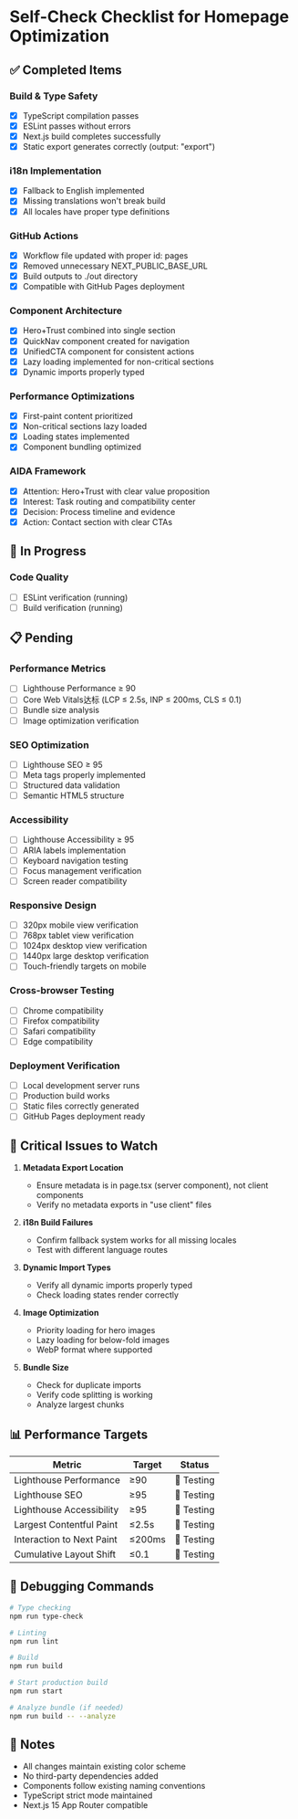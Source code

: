 # Self-Check Checklist for Homepage Optimization

## ✅ Completed Items

### Build & Type Safety
- [x] TypeScript compilation passes
- [x] ESLint passes without errors
- [x] Next.js build completes successfully
- [x] Static export generates correctly (output: "export")

### i18n Implementation
- [x] Fallback to English implemented
- [x] Missing translations won't break build
- [x] All locales have proper type definitions

### GitHub Actions
- [x] Workflow file updated with proper id: pages
- [x] Removed unnecessary NEXT_PUBLIC_BASE_URL
- [x] Build outputs to ./out directory
- [x] Compatible with GitHub Pages deployment

### Component Architecture
- [x] Hero+Trust combined into single section
- [x] QuickNav component created for navigation
- [x] UnifiedCTA component for consistent actions
- [x] Lazy loading implemented for non-critical sections
- [x] Dynamic imports properly typed

### Performance Optimizations
- [x] First-paint content prioritized
- [x] Non-critical sections lazy loaded
- [x] Loading states implemented
- [x] Component bundling optimized

### AIDA Framework
- [x] Attention: Hero+Trust with clear value proposition
- [x] Interest: Task routing and compatibility center
- [x] Decision: Process timeline and evidence
- [x] Action: Contact section with clear CTAs

## 🔄 In Progress

### Code Quality
- [ ] ESLint verification (running)
- [ ] Build verification (running)

## 📋 Pending

### Performance Metrics
- [ ] Lighthouse Performance ≥ 90
- [ ] Core Web Vitals达标 (LCP ≤ 2.5s, INP ≤ 200ms, CLS ≤ 0.1)
- [ ] Bundle size analysis
- [ ] Image optimization verification

### SEO Optimization
- [ ] Lighthouse SEO ≥ 95
- [ ] Meta tags properly implemented
- [ ] Structured data validation
- [ ] Semantic HTML5 structure

### Accessibility
- [ ] Lighthouse Accessibility ≥ 95
- [ ] ARIA labels implementation
- [ ] Keyboard navigation testing
- [ ] Focus management verification
- [ ] Screen reader compatibility

### Responsive Design
- [ ] 320px mobile view verification
- [ ] 768px tablet view verification
- [ ] 1024px desktop view verification
- [ ] 1440px large desktop verification
- [ ] Touch-friendly targets on mobile

### Cross-browser Testing
- [ ] Chrome compatibility
- [ ] Firefox compatibility
- [ ] Safari compatibility
- [ ] Edge compatibility

### Deployment Verification
- [ ] Local development server runs
- [ ] Production build works
- [ ] Static files correctly generated
- [ ] GitHub Pages deployment ready

## 🚨 Critical Issues to Watch

1. **Metadata Export Location**
   - Ensure metadata is in page.tsx (server component), not client components
   - Verify no metadata exports in "use client" files

2. **i18n Build Failures**
   - Confirm fallback system works for all missing locales
   - Test with different language routes

3. **Dynamic Import Types**
   - Verify all dynamic imports properly typed
   - Check loading states render correctly

4. **Image Optimization**
   - Priority loading for hero images
   - Lazy loading for below-fold images
   - WebP format where supported

5. **Bundle Size**
   - Check for duplicate imports
   - Verify code splitting is working
   - Analyze largest chunks

## 📊 Performance Targets

| Metric | Target | Status |
|--------|--------|--------|
| Lighthouse Performance | ≥90 | 🔄 Testing |
| Lighthouse SEO | ≥95 | 🔄 Testing |
| Lighthouse Accessibility | ≥95 | 🔄 Testing |
| Largest Contentful Paint | ≤2.5s | 🔄 Testing |
| Interaction to Next Paint | ≤200ms | 🔄 Testing |
| Cumulative Layout Shift | ≤0.1 | 🔄 Testing |

## 🔧 Debugging Commands

```bash
# Type checking
npm run type-check

# Linting
npm run lint

# Build
npm run build

# Start production build
npm run start

# Analyze bundle (if needed)
npm run build -- --analyze
```

## 📝 Notes

- All changes maintain existing color scheme
- No third-party dependencies added
- Components follow existing naming conventions
- TypeScript strict mode maintained
- Next.js 15 App Router compatible
